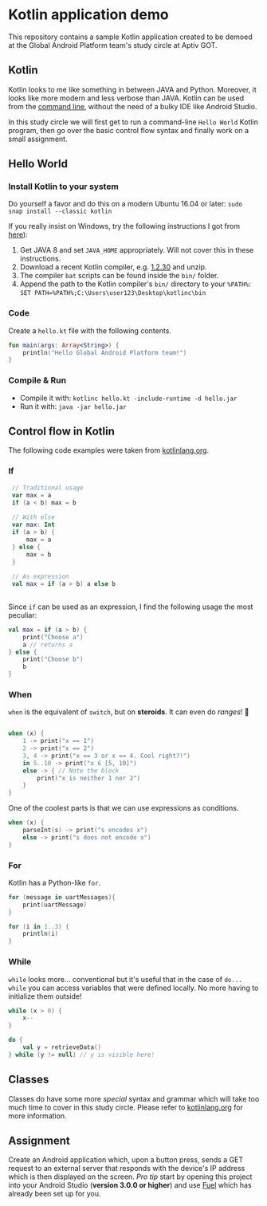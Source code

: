 # Kotlin application demo
This repository contains a sample Kotlin application created to be demoed at the Global Android Platform team's study circle at Aptiv GOT.

## Kotlin
Kotlin looks to me like something in between JAVA and Python. Moreover, it looks like more modern and less verbose than JAVA. Kotlin can be used from the [command line](https://kotlinlang.org/docs/tutorials/command-line.html), without the need of a bulky IDE like Android Studio.

In this study circle we will first get to run a command-line `Hello World` Kotlin program, then go over the basic control flow syntax and finally work on a small assignment.

## Hello World

### Install Kotlin to your system
Do yourself a favor and do this on a modern Ubuntu 16.04 or later: `sudo snap install --classic kotlin`

If you really insist on Windows, try the following instructions I got from [here](https://turreta.com/2017/05/22/kotlin-compile-and-run-from-windows-command-line/)):
1. Get JAVA 8 and set `JAVA_HOME` appropriately. Will not cover this in these instructions.
1. Download a recent Kotlin compiler, e.g. [1.2.30](https://github.com/JetBrains/kotlin/releases/download/v1.2.30/kotlin-compiler-1.2.30.zip) and unzip.
2. The compiler `bat` scripts can be found inside the `bin/` folder.
3. Append the path to the Kotlin compiler's `bin/` directory to your `%PATH%`: `SET PATH=%PATH%;C:\Users\user123\Desktop\kotlinc\bin`

### Code
Create a `hello.kt` file with the following contents.

```kotlin
fun main(args: Array<String>) {
    println("Hello Global Android Platform team!")
}
```

### Compile & Run
* Compile it with: `kotlinc hello.kt -include-runtime -d hello.jar`
* Run it with: `java -jar hello.jar`

## Control flow in Kotlin
The following code examples were taken from [kotlinlang.org](https://kotlinlang.org/docs/reference/control-flow.html).
 
### If
 
```kotlin
 // Traditional usage 
 var max = a 
 if (a < b) max = b
 
 // With else 
 var max: Int
 if (a > b) {
     max = a
 } else {
     max = b
 }
  
 // As expression 
 val max = if (a > b) a else b
 
```
 
Since `if` can be used as an expression, I find the following usage the most peculiar:
 
```kotlin
val max = if (a > b) {
    print("Choose a")
    a // returns a
} else {
    print("Choose b")
    b
}

```
 
### When
`when` is the equivalent of `switch`, but on **steroids**. It can even do _ranges_! :muscle:
 
```kotlin

when (x) {
    1 -> print("x == 1")
    2 -> print("x == 2")
    3, 4 -> print("x == 3 or x == 4. Cool right?!")
    in 5..10 -> print("x ∈ [5, 10]")
    else -> { // Note the block
        print("x is neither 1 nor 2")
    }
}

```

One of the coolest parts is that we can use expressions as conditions.

```kotlin
when (x) {
    parseInt(s) -> print("s encodes x")
    else -> print("s does not encode x")
}
```
 
### For
Kotlin has a Python-like `for`.
 
```kotlin
for (message in uartMessages){
    print(uartMessage)
}

for (i in 1..3) {
    println(i)
}

```

### While
`while` looks more... conventional but it's useful that in the case of `do... while` you can access variables that were defined locally. No more having to initialize them outside!

```kotlin
while (x > 0) {
    x--
}

do {
    val y = retrieveData()
} while (y != null) // y is visible here!

```
 
## Classes
Classes do have some more _special_ syntax and grammar which will take too much time to cover in this study circle. Please refer to [kotlinlang.org](https://kotlinlang.org/docs/reference/classes.html) for more information.

## Assignment
Create an Android application which, upon a button press, sends a GET request to an external server that responds with the device's IP address which is then displayed on the screen. _Pro tip_ start by opening this project into your Android Studio (**version 3.0.0 or higher**) and use [Fuel](https://github.com/kittinunf/Fuel) which has already been set up for you.
